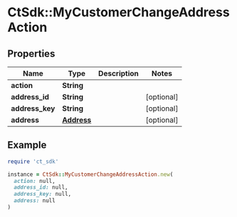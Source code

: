 # CtSdk::MyCustomerChangeAddressAction

## Properties

| Name | Type | Description | Notes |
| ---- | ---- | ----------- | ----- |
| **action** | **String** |  |  |
| **address_id** | **String** |  | [optional] |
| **address_key** | **String** |  | [optional] |
| **address** | [**Address**](Address.md) |  | [optional] |

## Example

```ruby
require 'ct_sdk'

instance = CtSdk::MyCustomerChangeAddressAction.new(
  action: null,
  address_id: null,
  address_key: null,
  address: null
)
```

